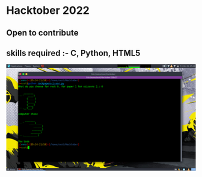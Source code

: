 # Hacktober 2022 
## Open to contribute 
## skills required :- C, Python, HTML5

![1](img/game.png)


